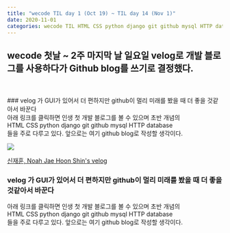 ```yaml
---
title: "wecode TIL day 1 (Oct 19) ~ TIL day 14 (Nov 1)"
date: 2020-11-01
categories: wecode TIL HTML CSS python django git github mysql HTTP database
---
```


## wecode 첫날 ~ 2주 마지막 날 일요일 velog로 개발 블로그를 사용하다가 Github blog를 쓰기로 결정했다.

<br>
<br>
### velog 가 GUI가 있어서 더 편하지만 github이 멀리 미래를 봤을 때 더 좋을 것같아서 바꾼다
<br>
아래 링크를 클릭하면 인생 첫 개발 블로그를 볼 수 있으며 초반 개념의 <br>
 HTML CSS python django git github mysql HTTP database <br>
들을 주로 다루고 있다. 앞으로는 여기  github blog로 작성할 생각이다.

![](https://images.velog.io/images/noahshin__11/post/cae6433d-cd66-450b-ab80-002eb9794f1e/image.png)

[신재훈, Noah Jae Hoon Shin's velog](https://velog.io/@noahshin__11)

### velog 가 GUI가 있어서 더 편하지만 github이 멀리 미래를 봤을 때 더 좋을 것같아서 바꾼다

아래 링크를 클릭하면 인생 첫 개발 블로그를 볼 수 있으며 초반 개념의  
HTML CSS python django git github mysql HTTP database  
들을 주로 다루고 있다. 앞으로는 여기 github blog로 작성할 생각이다.
